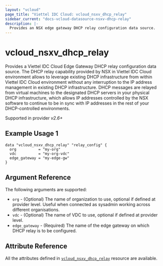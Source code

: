 ```yaml
---
layout: "vcloud"
page_title: "Viettel IDC Cloud: vcloud_nsxv_dhcp_relay"
sidebar_current: "docs-vcloud-datasource-nsxv-dhcp-relay"
description: |-
  Provides an NSX edge gateway DHCP relay configuration data source.
---
```


# vcloud\_nsxv\_dhcp\_relay

Provides a Viettel IDC Cloud Edge Gateway DHCP relay configuration data source. The DHCP relay
capability provided by NSX in Viettel IDC Cloud environment allows to leverage existing DHCP
infrastructure from within Viettel IDC Cloud environment without any interruption to the IP address
management in existing DHCP infrastructure. DHCP messages are relayed from virtual machines to the
designated DHCP servers in your physical DHCP infrastructure, which allows IP addresses controlled
by the NSX software to continue to be in sync with IP addresses in the rest of your DHCP-controlled
environments. 

Supported in provider *v2.6+*

## Example Usage 1

```hcl
data "vcloud_nsxv_dhcp_relay" "relay_config" {
  org          = "my-org"
  vdc          = "my-org-vdc"
  edge_gateway = "my-edge-gw"
}
```


## Argument Reference

The following arguments are supported:

* `org` - (Optional) The name of organization to use, optional if defined at provider level. Useful
  when connected as sysadmin working across different organisations.
* `vdc` - (Optional) The name of VDC to use, optional if defined at provider level.
* `edge_gateway` - (Required) The name of the edge gateway on which DHCP relay is to be configured.

## Attribute Reference

All the attributes defined in [`vcloud_nsxv_dhcp_relay`](/providers/terraform-viettelidc/vcloud/latest/docs/resources/nsxv_dhcp_relay)
resource are available.

